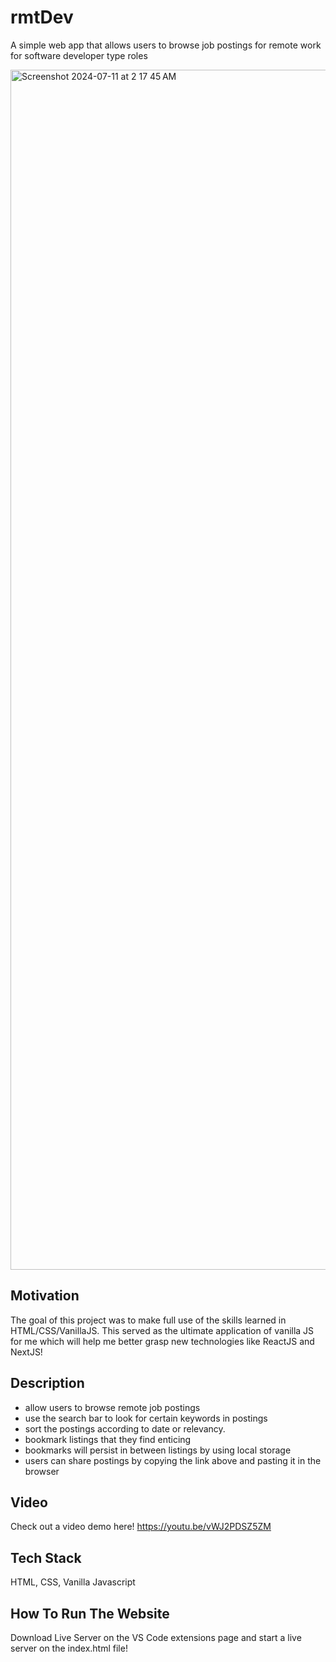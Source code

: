 # rmtDev
A simple web app that allows users to browse job postings for remote work for software developer type roles

<img width="1920" alt="Screenshot 2024-07-11 at 2 17 45 AM" src="https://github.com/nartcire/rmtDev/assets/67806241/53a422d7-8b55-4e8a-9802-fe21a649b49a">

## Motivation

The goal of this project was to make full use of the skills learned in HTML/CSS/VanillaJS. This served as the ultimate application of vanilla JS for me which will help me better grasp new technologies like ReactJS and NextJS!

## Description

- allow users to browse remote job postings
- use the search bar to look for certain keywords in postings
- sort the postings according to date or relevancy.
- bookmark listings that they find enticing
- bookmarks will persist in between listings by using local storage
- users can share postings by copying the link above and pasting it in the browser

## Video

Check out a video demo here! https://youtu.be/vWJ2PDSZ5ZM 

## Tech Stack

HTML, CSS, Vanilla Javascript

## How To Run The Website

Download Live Server on the VS Code extensions page and start a live server on the index.html file!
